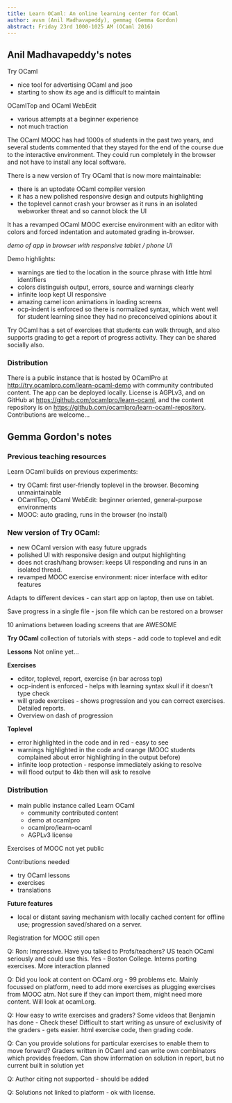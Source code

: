 ```yaml
---
title: Learn OCaml: An online learning center for OCaml
author: avsm (Anil Madhavapeddy), gemmag (Gemma Gordon)
abstract: Friday 23rd 1000-1025 AM (OCaml 2016)
---
```


## Anil Madhavapeddy's notes

Try OCaml
* nice tool for advertising OCaml and jsoo
* starting to show its age and is difficult to maintain

OCamlTop and OCaml WebEdit
* various attempts at a beginner experience
* not much traction

The OCaml MOOC has had 1000s of students in the past two years, and several
students commented that they stayed for the end of the course due to the
interactive environment. They could run completely in the browser and not have
to install any local software.

There is a new version of Try OCaml that is now more maintainable:
* there is an uptodate OCaml compiler version
* it has a new polished responsive design and outputs highlighting
* the toplevel cannot crash your browser as it runs in an isolated webworker
  threat and so cannot block the UI

It has a revamped OCaml MOOC exercise environment with an editor with colors
and forced indentation and automated grading in-browser.

*demo of app in browser with responsive tablet / phone UI*

Demo highlights:
* warnings are tied to the location in the source phrase with little html identifiers
* colors distinguish output, errors, source and warnings clearly
* infinite loop kept UI responsive
* amazing camel icon animations in loading screens
* ocp-indent is enforced so there is normalized syntax, which went well for student learning since they had no preconceived opinions about it

Try OCaml has a set of exercises that students can walk through, and also
supports grading to get a report of progress activity.  They can be shared socially also.

### Distribution

There is a public instance that is hosted by OCamlPro at <http://try.ocamlpro.com/learn-ocaml-demo> with community contributed content.  The app can be deployed locally. License is AGPLv3, and on GitHub at <https://github.com/ocamlpro/learn-ocaml>, and the content repository is on <https://github.com/ocamlpro/learn-ocaml-repository>. Contributions are welcome...

## Gemma Gordon's notes

### Previous teaching resources
Learn OCaml builds on previous experiments:

- try OCaml: first user-friendly toplevel in the browser. Becoming unmaintainable
- OCamlTop, OCaml WebEdit: beginner oriented, general-purpose environments
- MOOC: auto grading, runs in the browser (no install)

### New version of Try OCaml:

- new OCaml version with easy future upgrads
- polished UI with responsive design and output highlighting
- does not crash/hang browser: keeps UI responding and runs in an isolated thread.
- revamped MOOC exercise environment: nicer interface with editor features

Adapts to different devices - can start app on laptop, then use on tablet.

Save progress in a single file - json file which can be restored on a browser

10 animations between loading screens that are AWESOME

**Try OCaml**
collection of tutorials with steps - add code to toplevel and edit

**Lessons**
Not online yet...

**Exercises**
- editor, toplevel, report, exercise (in bar across top)
- ocp-indent is enforced - helps with learning syntax skull if it doesn't type check
- will grade exercises - shows progression and you can correct exercises. Detailed reports.
- Overview on dash of progression

**Toplevel**
- error highlighted in the code and in red - easy to see
- warnings highlighted in the code and orange (MOOC students complained about error highlighting in the output before)
- infinite loop protection - response immediately asking to resolve
- will flood output to 4kb then will ask to resolve

### Distribution
* main public instance called Learn OCaml
  - community contributed content
  - demo at ocamlpro
  - ocamlpro/learn-ocaml
  - AGPLv3 license

Exercises of MOOC not yet public

Contributions needed
- try OCaml lessons
- exercises
- translations

**Future features**
- local or distant saving mechanism with locally cached content for offline use; progression saved/shared on a server.

Registration for MOOC still open

Q: Ron: Impressive. Have you talked to Profs/teachers? US teach OCaml seriously and could use this.
Yes - Boston College. Interns porting exercises. More interaction planned

Q: Did you look at content on OCaml.org - 99 problems etc. Mainly focussed on platform, need to add more exercises as plugging exercises from MOOC atm. Not sure if they can import them, might need more content. Will look at ocaml.org.

Q: How easy to write exercises and graders? Some videos that Benjamin has done - Check these! Difficult to start writing as unsure of exclusivity of the graders - gets easier. html exercise code, then grading code.

Q: Can you provide solutions for particular exercises to enable them to move forward? Graders written in OCaml and can write own combinators which provides freedom. Can show information on solution in report, but no current built in solution yet

Q: Author citing not supported - should be added

Q: Solutions not linked to platform - ok with license.
